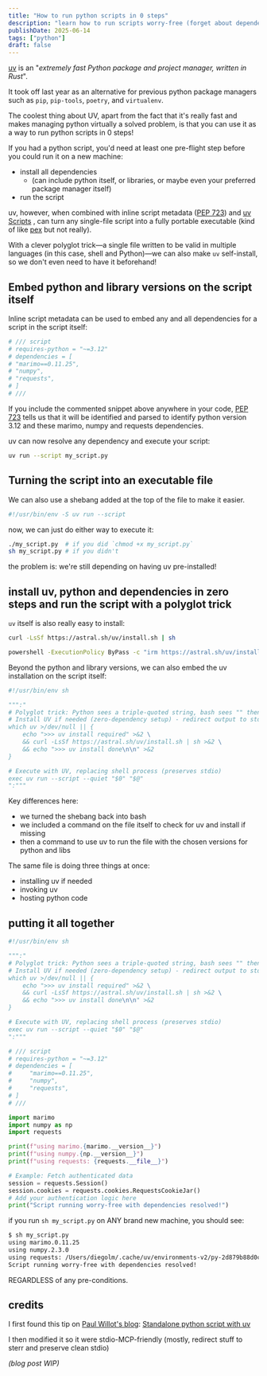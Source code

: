 ```yaml
---
title: "How to run python scripts in 0 steps"
description: "learn how to run scripts worry-free (forget about dependency management)"
publishDate: 2025-06-14
tags: ["python"]
draft: false
---
```


[uv](https://docs.astral.sh/uv/#uv) is an "*extremely fast Python package and project manager, written in Rust*".

It took off last year as an alternative for previous python package managers such as `pip`, `pip-tools`, `poetry`, and `virtualenv`.

The coolest thing about UV, apart from the fact that it's really fast and makes managing python virtually a solved problem, is that you can use it as a way to run python scripts in 0 steps!

If you had a python script, you'd need at least one pre-flight step before you could run it on a new machine:
- install all dependencies
	- (can include python itself, or libraries, or maybe even your preferred package manager itself)
- run the script

uv, however, when combined with inline script metadata ([PEP 723](https://peps.python.org/pep-0723/)) and [uv Scripts](https://docs.astral.sh/uv/#scripts) , can turn any single-file script into a fully portable executable (kind of like [pex](https://pypi.org/project/pex/) but not really). 

With a clever polyglot trick—a single file written to be valid in multiple languages (in this case, shell and Python)—we can also make `uv` self-install, so we don't even need to have it beforehand!

## Embed python and library versions on the script itself

Inline script metadata can be used to embed any and all dependencies for a script in the script itself:
```python title=my_script.py
# /// script
# requires-python = "~=3.12"
# dependencies = [
# "marimo==0.11.25",
# "numpy",
# "requests",
# ]
# ///
```
If you include the commented snippet above anywhere in your code, [PEP 723](https://peps.python.org/pep-0723/) tells us that it will be identified and parsed to identify python version 3.12 and these marimo, numpy and requests dependencies.

uv can now resolve any dependency and execute your script:

```sh title="running uv script"
uv run --script my_script.py
```

## Turning the script into an executable file
We can also use a shebang added at the top of the file to make it easier.

```python title=my_script.py shebang
#!/usr/bin/env -S uv run --script
```

now, we can just do either way to execute it:

```sh title="running uv script (easy way)"
./my_script.py  # if you did `chmod +x my_script.py`
sh my_script.py # if you didn't
```

the problem is: we're still depending on having uv pre-installed!

## install uv, python and dependencies in zero steps and run the script with a polyglot trick

`uv` itself is also really easy to install:

```sh title="installing uv (macOS and Linux)"
curl -LsSf https://astral.sh/uv/install.sh | sh
```

```sh title="installing uv (Windows)"
powershell -ExecutionPolicy ByPass -c "irm https://astral.sh/uv/install.ps1 | iex"
```

Beyond the python and library versions, we can also embed the uv installation on the script itself:

```python title="my_script.py"
#!/usr/bin/env sh

""":"
# Polyglot trick: Python sees a triple-quoted string, bash sees "" then ":" (no-op)
# Install UV if needed (zero-dependency setup) - redirect output to stderr to preserve clean stdout
which uv >/dev/null || {
    echo ">>> uv install required" >&2 \
    && curl -LsSf https://astral.sh/uv/install.sh | sh >&2 \
    && echo ">>> uv install done\n\n" >&2
}

# Execute with UV, replacing shell process (preserves stdio)
exec uv run --script --quiet "$0" "$@"
":"""
```

Key differences here:
- we turned the shebang back into bash
- we included a command on the file itself to check for uv and install if missing
- then a command to use uv to run the file with the chosen versions for python and libs

The same file is doing three things at once:
- installing uv if needed
- invoking uv
- hosting python code

## putting it all together

```python title="my_script.py"
#!/usr/bin/env sh

""":"
# Polyglot trick: Python sees a triple-quoted string, bash sees "" then ":" (no-op)
# Install UV if needed (zero-dependency setup) - redirect output to stderr to preserve clean stdout
which uv >/dev/null || {
    echo ">>> uv install required" >&2 \
    && curl -LsSf https://astral.sh/uv/install.sh | sh >&2 \
    && echo ">>> uv install done\n\n" >&2
}

# Execute with UV, replacing shell process (preserves stdio)
exec uv run --script --quiet "$0" "$@"
":"""

# /// script
# requires-python = "~=3.12"
# dependencies = [
#     "marimo==0.11.25",
#     "numpy",
#     "requests",
# ]
# ///

import marimo
import numpy as np
import requests

print(f"using marimo.{marimo.__version__}")
print(f"using numpy.{np.__version__}")
print(f"using requests: {requests.__file__}")

# Example: Fetch authenticated data
session = requests.Session()
session.cookies = requests.cookies.RequestsCookieJar()
# Add your authentication logic here
print("Script running worry-free with dependencies resolved!")
```

if you run `sh my_script.py` on ANY brand new machine, you should see:

```bash
$ sh my_script.py
using marimo.0.11.25
using numpy.2.3.0
using requests: /Users/diegolm/.cache/uv/environments-v2/py-2d879b88d0cc5794/lib/python3.12/site-packages/requests/__init__.py
Script running worry-free with dependencies resolved!
```

REGARDLESS of any pre-conditions.

## credits

I first found this tip on [Paul Willot's blog](https://paulw.tokyo/): [Standalone python script with uv](https://paulw.tokyo/standalone-python-script-with-uv/)

I then modified it so it were stdio-MCP-friendly (mostly, redirect stuff to sterr and preserve clean stdio)

*(blog post WIP)*